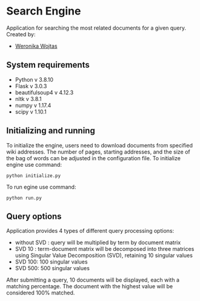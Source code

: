 # Search Engine
Application for searching the most related documents for a given query.
Created by:
- [Weronika Wojtas](https://github.com/WerWojtas)

## System requirements
- Python v 3.8.10
- Flask v 3.0.3
- beautifulsoup4 v 4.12.3
- nltk v 3.8.1
- numpy v 1.17.4
- scipy v 1.10.1

## Initializing and running
To initialize the engine, users need to download documents from specified wiki addresses. The number of pages, starting addresses, and the size of the bag of words can be adjusted in the configuration file.
To initialize engine use command:
```
python initialize.py
```
To run egine use command:
```
python run.py
```

## Query options
Application provides 4 types of different query processing options:
- without SVD : query will be multiplied by term by document matrix
- SVD 10 : term-document matrix will be decomposed into three matrices using Singular Value Decomposition (SVD), retaining 10 singular values
- SVD 100: 100 singular values
- SVD 500: 500 singular values

After submitting a query, 10 documents will be displayed, each with a matching percentage. The document with the highest value will be considered 100% matched.
